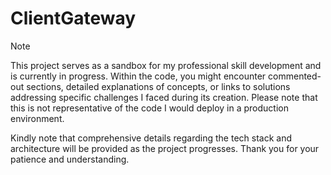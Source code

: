 # ClientGateway

> [!NOTE]
> This project serves as a sandbox for my professional skill development and is currently in progress. Within the code, you might encounter commented-out sections, detailed explanations of concepts, or links to solutions addressing specific challenges I faced during its creation. Please note that this is not representative of the code I would deploy in a production environment.
>
> Kindly note that comprehensive details regarding the tech stack and architecture will be provided as the project progresses. Thank you for your patience and understanding.

